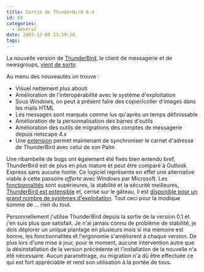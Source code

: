 ```yaml
---
title: Sortie de ThunderBird 0.4
id: 65
categories:
  - Général
date: 2003-12-09 23:59:30
tags:
---
```


La nouvelle version de [ThunderBird](http://www.mozilla.org/products/thunderbird/), le client de messagerie et de newsgroups, [vient de sortir](http://www.mozilla.org/projects/thunderbird/release-notes.html).

Au menu des nouveautés on trouve :

*   Visuel nettement plus abouti
*   Amélioration de l'interopérabilité avec le système d'exploitation
*   Sous Windows, on peut à présent faire des copier/coller d'images dans les mails HTML
*   Les messages sont marqués comme lus qu'après un temps définissable
*   Amélioration de la personnalisation des barres d'outils
*   Amélioration des outils de migrations des comptes de messagerie depuis netscape 4.x
*   Une [extension](http://ftp.mozilla.org/pub/mozilla.org/thunderbird/extensions/palmsync/0.4/palmsync.xpi) permet maintenant de synchroniser le carnet d'adresse de ThunderBird avec celui de son Palm 

Une ribambelle de bugs ont également été fixés bien entendu bref, ThunderBird est de plus en plus mature et peut être comparé à Outlook Express sans aucune honte. Ce logiciel représente en effet une alternative viable à cette passoire _offerte_ avec Windows par Microsoft. Les [fonctionnalités](http://texturizer.net/thunderbird/features.html) sont supérieures, la stabilité et la sécurité meilleures, [ThunderBird est extensible](http://texturizer.net/thunderbird/extensions/) et, cerise sur le gâteau, il est [disponible pour un grand nombre de systèmes d'exploitation](http://ftp.mozilla.org/pub/mozilla.org/thunderbird/releases/0.4/). Tout ceci pour la modique somme de ... rien du tout.

Personnellement j'utilise ThunderBird depuis la sortie de la version 0.1 et j'en suis plus que satisfait. Je n'ai jamais connu de problème de stabilité, je dois déplorer un unique plantage en plusieurs mois si ma mémoire est bonne, les fonctionnalités et l'ergonomie s'améliorent à chaque version. De plus lors d'une mise à jour, pour le moment, aucune intervention autre que la désinstallation de la version précédente et l'installation de la nouvelle n'a été nécessaire. Aucun paramétrage, ou migration n'a dû être effectuée ce qui est fort appréciable et rend son utilisation à la portée de tous.